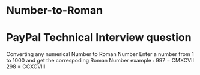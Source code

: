 # Number-to-Roman
# PayPal Technical Interview question
Converting any numerical Number to Roman Number
Enter a number from 1 to 1000 and get the correspoding Roman Number
example : 997 = CMXCVII
          298 = CCXCVIII
